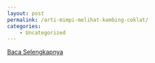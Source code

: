 ```yaml
---
layout: post
permalink: /arti-mimpi-melihat-kambing-coklat/
categories:
    - Uncategorized
---
```


[Baca Selengkapnya](/10)